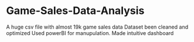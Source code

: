 # Game-Sales-Data-Analysis
A huge csv file with almost 19k game sales data
Dataset been cleaned and optimized
Used powerBI for manupulation.
Made intuitive dashboard

